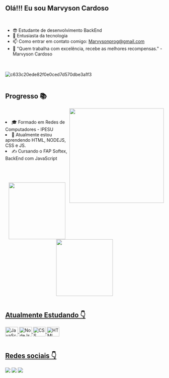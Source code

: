 ## Olá!!! Eu sou Marvyson Cardoso
<br>

- 😎 Estudante de desenvolvimento BackEnd
- 💬 Entusiasta da tecnologia
- 📫 Como entrar em contato comigo: Marvysonprog@gmail.com
- 🚀 "Quem trabalha com excelência, recebe as melhores recompensas." - Marvyson Cardoso



<br><br>
![c633c20ede82f0e0ced7d570dbe3a1f3](https://img.ibxk.com.br/2015/07/15/15105231448568.gif)
<br><br>

## Progresso 📚
<img align="right" src="https://camo.githubusercontent.com/505c2c03a5b20dcc664ce9a0dbdce638ea0a8a85fc39e613c0f4a2f545dd67b1/68747470733a2f2f6d69726f2e6d656469756d2e636f6d2f6d61782f3638302f302a37513379765349765f7430696f4a2d5a2e676966" width="300"/>
<br><br>
<li> 🎓 Formado em Redes de Computadores - IPESU
<li> 🌱 Atualmente estou aprendendo HTML, NODEJS, CSS e JS.
<li> ✍️ Cursando o FAP Softex, BackEnd com JavaScript</li>
<br><br><br>
<br>
<div align="center">
  <a href="https://github.com/Marvysonprog">
  <img height="180em" src="https://github-readme-stats.vercel.app/api?username=marvysonprog&show_icons=true&theme=dracula&include_all_commits=true&count_private=true"/>
  <img height="180em" src="https://github-readme-stats.vercel.app/api/top-langs/?username=marvysonprog&layout=compact&langs_count=7&theme=dracula"/>
</div>
<br>
    
## Atualmente Estudando 👇

<div align="left>
  <img align="center" height="30" width="40" alt="Java" src="https://cdn.jsdelivr.net/gh/devicons/devicon/icons/java/java-original.svg">
  <img align="center" height="30" width="40" alt="JavaScript" src="https://cdn.jsdelivr.net/gh/devicons/devicon/icons/javascript/javascript-original.svg">
  <img align="center" height="30" width="40" alt="NodeJs" src="https://cdn.jsdelivr.net/gh/devicons/devicon/icons/nodejs/nodejs-plain.svg">
  <img align="center" height="30" width="40" alt="CSS" src="https://cdn.jsdelivr.net/gh/devicons/devicon/icons/css3/css3-original.svg">
  <img align="center" height="30" width="40" alt="HTML" src="https://cdn.jsdelivr.net/gh/devicons/devicon/icons/html5/html5-original.svg">  
</div>

<br>

 ## Redes sociais 👇
<div align="left"> 
  <a href="https://www.linkedin.com/in/marvysoncardoso" target="_blank"><img src="https://img.shields.io/badge/LinkedIn-0077B5?style=for-the-badge&logo=linkedin&logoColor=white"></a>
  <a href = "mailto: marvysoneu@gmail.com" target="_blank"><img src="https://img.shields.io/badge/Microsoft_Outlook-0078D4?style=for-the-badge&logo=microsoft-outlook&logoColor=white"></a>
  <a href="https://www.instagram.com/marvyson_natural/" target="_blank"><img src="https://img.shields.io/badge/Instagram-E4405F?style=for-the-badge&logo=instagram&logoColor=white"></a>
